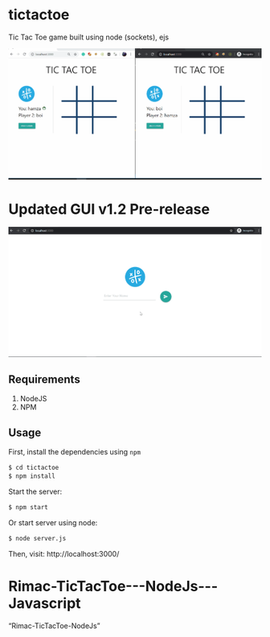 # tictactoe
Tic Tac Toe game built using node (sockets), ejs

![Event Management App](https://github.com/hamzaavvan/tictactoe/blob/master/ss/tictactoev1.0.gif)

# Updated GUI v1.2 Pre-release
![Event Management App](https://github.com/hamzaavvan/tictactoe/blob/master/ss/tictactoev1.2.gif)


## Requirements
1. NodeJS
2. NPM

## Usage
First, install the dependencies using `npm`
```bash
$ cd tictactoe
$ npm install
```

Start the server:
```bash
$ npm start
```

Or start server using node:
```bash
$ node server.js
```

Then, visit: http://localhost:3000/
# Rimac-TicTacToe---NodeJs---Javascript
“Rimac-TicTacToe-NodeJs”
